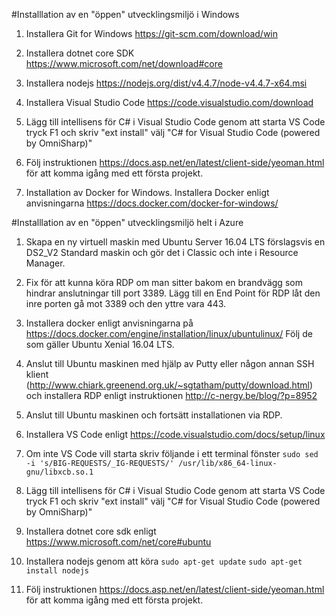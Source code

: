 #Installlation av en "öppen" utvecklingsmiljö i Windows
1. Installera Git for Windows
   https://git-scm.com/download/win

2. Installera dotnet core SDK
   https://www.microsoft.com/net/download#core

3. Installera nodejs
   https://nodejs.org/dist/v4.4.7/node-v4.4.7-x64.msi

4. Installera Visual Studio Code
   https://code.visualstudio.com/download

5. Lägg till intellisens för C# i Visual Studio Code genom att starta VS Code tryck F1 och skriv "ext install" välj "C# for Visual Studio Code (powered by OmniSharp)"

6. Följ instruktionen https://docs.asp.net/en/latest/client-side/yeoman.html för att komma igång med ett första projekt.

7. Installation av Docker for Windows. Installera Docker enligt anvisningarna
   https://docs.docker.com/docker-for-windows/

#Installlation av en "öppen" utvecklingsmiljö helt i Azure
1. Skapa en ny virtuell maskin med Ubuntu Server 16.04 LTS förslagsvis en DS2_V2 Standard maskin och gör det i Classic och inte i Resource Manager.

2. Fix för att kunna köra RDP om man sitter bakom en brandvägg som hindrar anslutningar till port 3389. Lägg till en End Point för RDP låt den inre porten gå mot 3389 och den yttre vara 443.

3. Installera docker enligt anvisningarna på https://docs.docker.com/engine/installation/linux/ubuntulinux/ Följ de som gäller Ubuntu Xenial 16.04 LTS.

5. Anslut till Ubuntu maskinen med hjälp av Putty eller någon annan SSH klient (http://www.chiark.greenend.org.uk/~sgtatham/putty/download.html) och installera RDP enligt instruktionen http://c-nergy.be/blog/?p=8952

6. Anslut till Ubuntu maskinen och fortsätt installationen via RDP.

7. Installera VS Code enligt https://code.visualstudio.com/docs/setup/linux

8. Om inte VS Code vill starta skriv följande i ett terminal fönster 
   `sudo sed -i 's/BIG-REQUESTS/_IG-REQUESTS/' /usr/lib/x86_64-linux-gnu/libxcb.so.1`

9. Lägg till intellisens för C# i Visual Studio Code genom att starta VS Code tryck F1 och skriv "ext install" välj "C# for Visual Studio Code (powered by OmniSharp)"

10. Installera dotnet core sdk enligt https://www.microsoft.com/net/core#ubuntu

11. Installera nodejs genom att köra
      `sudo apt-get update`
      `sudo apt-get install nodejs`

12. Följ instruktionen https://docs.asp.net/en/latest/client-side/yeoman.html för att komma igång med ett första projekt.


